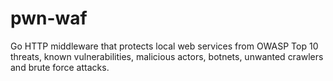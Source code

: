 # pwn-waf
Go HTTP middleware that protects local web services from OWASP Top 10 threats, known vulnerabilities, malicious actors, botnets, unwanted crawlers and brute force attacks.
